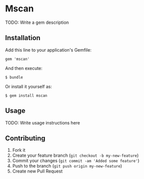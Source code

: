 # Mscan

TODO: Write a gem description

## Installation

Add this line to your application's Gemfile:

    gem 'mscan'

And then execute:

    $ bundle

Or install it yourself as:

    $ gem install mscan

## Usage

TODO: Write usage instructions here

## Contributing

1. Fork it
2. Create your feature branch (`git checkout -b my-new-feature`)
3. Commit your changes (`git commit -am 'Added some feature'`)
4. Push to the branch (`git push origin my-new-feature`)
5. Create new Pull Request
